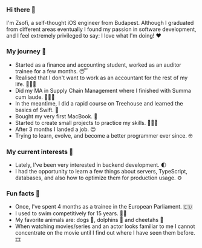 ### Hi there 👋

I'm Zsofi, a self-thought iOS engineer from Budapest. Although I graduated from different areas eventually I found my passion in software development, and I feel extremely privileged to say: I love what I'm doing! ❤️

### My journey 🥾
- Started as a finance and accounting student, worked as an auditor trainee for a few months. 😴
- Realised that I don't want to work as an accountant for the rest of my life. 🙅🏻‍♀️
- Did my MA in Supply Chain Management where I finished with Summa cum laude. 👩🏻‍🎓
- In the meantime, I did a rapid course on Treehouse and learned the basics of Swift. 🍃
- Bought my very first MacBook. 🤑
- Started to create small projects to practice my skills. 🏃🏻‍♀️
- After 3 months I landed a job. 😍
- Trying to learn, evolve, and become a better programmer ever since. 🤓

### My current interests 👀
- Lately, I've been very interested in backend development. 🌓
- I had the opportunity to learn a few things about servers, TypeScript, databases, and also how to optimize them for production usage. ⚙️

### Fun facts 🤩
- Once, I've spent 4 months as a trainee in the European Parliament. 🇪🇺
- I used to swim competitively for 15 years. 🏊‍♀️
- My favorite animals are: dogs 🐶, dolphins 🐬 and cheetahs 🐆
- When watching movies/series and an actor looks familiar to me I cannot concentrate on the movie until I find out where I have seen them before. 🎞

<!--
**zsofiaserenyi/zsofiaserenyi** is a ✨ _special_ ✨ repository because its `README.md` (this file) appears on your GitHub profile.

Here are some ideas to get you started:

- 🔭 I’m currently working on ...
- 🌱 I’m currently learning ...
- 👯 I’m looking to collaborate on ...
- 🤔 I’m looking for help with ...
- 💬 Ask me about ...
- 📫 How to reach me: ...
- 😄 Pronouns: ...
- ⚡ Fun fact: ...
-->
